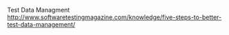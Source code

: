 Test Data Managment
http://www.softwaretestingmagazine.com/knowledge/five-steps-to-better-test-data-management/
